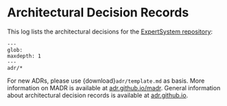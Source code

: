 <!-- cspell:ignore madr -->

# Architectural Decision Records

This log lists the architectural decisions for the
[ExpertSystem repository](https://github.com/ComPWA/expertsystem):

```{toctree}
---
glob:
maxdepth: 1
---
adr/*
```

For new ADRs, please use {download}`adr/template.md` as basis. More information
on MADR is available at [adr.github.io/madr](https://adr.github.io/madr).
General information about architectural decision records is available at
[adr.github.io](https://adr.github.io).
